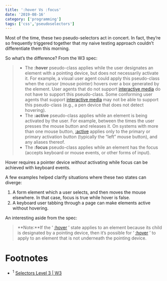 ```yaml
---
title: ':hover Vs :focus'
date: '2019-08-16'
category: ['programming']
tags: ['css','pseudoselectors']
---
```


Most of the time, these two pseudo-selectors act in concert. In fact, they’re so frequently triggered together that my naive testing approach couldn’t differentiate them this morning.

So what’s the difference? From the W3 spec:

> * The **:hover** pseudo-class applies while the user designates an element with a pointing device, but does not necessarily activate it. For example, a visual user agent could apply this pseudo-class when the cursor (mouse pointer) hovers over a box generated by the element. User agents that do not support [interactive media](https://www.w3.org/TR/CSS21/media.html#interactive-media-group) do not have to support this pseudo-class. Some conforming user agents that support [interactive media](https://www.w3.org/TR/CSS21/media.html#interactive-media-group) may not be able to support this pseudo-class (e.g., a pen device that does not detect hovering).  
> * The **:active** pseudo-class applies while an element is being activated by the user. For example, between the times the user presses the mouse button and releases it. On systems with more than one mouse button, [:active](https://www.w3.org/TR/selectors-3/#sel-active) applies only to the primary or primary activation button (typically the “left” mouse button), and any aliases thereof.  
> * The **:focus** pseudo-class applies while an element has the focus (accepts keyboard or mouse events, or other forms of input).  

Hover requires a pointer device _without_ activating while focus can be achieved with keyboard events. 

A few examples helped clarify situations where these two states can diverge: 
1. A form element which a user selects, and then moves the mouse elsewhere. In that case, focus is true while hover is false.
2. A keyboard user tabbing through a page can make elements active without hovering.

An interesting aside from the spec:
> **Note:**If the ‘ [:hover](https://www.w3.org/TR/selectors-3/#sel-hover) ’ state applies to an element because its child is designated by a pointing device, then it’s possible for ‘ [:hover](https://www.w3.org/TR/selectors-3/#sel-hover) ’ to apply to an element that is not underneath the pointing device.  

# Footnotes
* <sup>1</sup> [Selectors Level 3 | W3](https://www.w3.org/TR/selectors-3/#useraction-pseudos)

